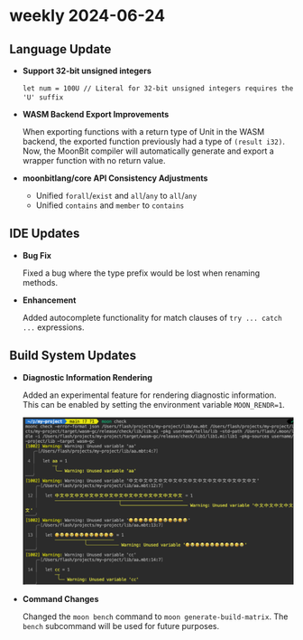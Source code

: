 # weekly 2024-06-24

## Language Update

- **Support 32-bit unsigned integers**

  ```moonbit
  let num = 100U // Literal for 32-bit unsigned integers requires the 'U' suffix
  ```

- **WASM Backend Export Improvements**

  When exporting functions with a return type of Unit in the WASM backend, the exported function previously had a type of `(result i32)`. Now, the MoonBit compiler will automatically generate and export a wrapper function with no return value.

- **moonbitlang/core API Consistency Adjustments**
  - Unified `forall`/`exist` and `all`/`any` to `all`/`any`
  - Unified `contains` and `member` to `contains`

## IDE Updates

- **Bug Fix**

  Fixed a bug where the type prefix would be lost when renaming methods.

- **Enhancement**

  Added autocomplete functionality for match clauses of `try ... catch ...` expressions.

## Build System Updates

- **Diagnostic Information Rendering**

  Added an experimental feature for rendering diagnostic information. This can be enabled by setting the environment variable `MOON_RENDR=1`.

  ![diagnosis.png](./diagnosis.png)

- **Command Changes**

  Changed the `moon bench` command to `moon generate-build-matrix`. The `bench` subcommand will be used for future purposes.
